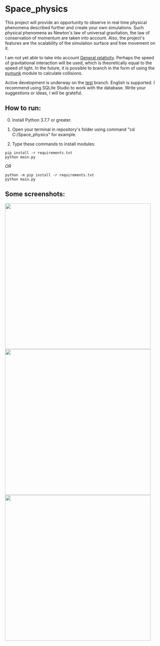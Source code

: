 # Space_physics
This project will provide an opportunity to observe in real time physical phenomena described further and create your own simulations. Such physical phenomena as Newton's law of universal gravitation, the law of conservation of momentum are taken into account. Also, the project's features are the scalability of the simulation surface and free movement on it.

I am not yet able to take into account [General relativity](https://en.wikipedia.org/wiki/General_relativity). Perhaps the speed of gravitational interaction will be used, which is theoretically equal to the speed of light. In the future, it is possible to branch in the form of using the [pymunk](http://www.pymunk.org/en/latest/) module to calculate collisions.

Active development is underway on the [test](https://github.com/bogtogus/Space_physics/tree/test) branch.
English is supported. I recommend using SQLite Studio to work with the database.
Write your suggestions or ideas, I will be grateful.

## How to run:

0. Install Python 3.7.7 or greater.

1. Open your terminal in repository's folder using command "cd C:/Space_physics" for example.

2. Type these commands to install modules:
```no-highlight
pip install -r requirements.txt
python main.py
```
*OR*
```no-highlight
python -m pip install -r requirements.txt
python main.py
``` 



## Some screenshots:

<img src="https://user-images.githubusercontent.com/75621064/116752306-1267f900-aa0e-11eb-9362-358431a11afd.png" width="480">

<img src="https://user-images.githubusercontent.com/75621064/116752411-34fa1200-aa0e-11eb-9cfb-d812259a9bd8.png" width="480">

<img src="https://user-images.githubusercontent.com/75621064/116752886-e7ca7000-aa0e-11eb-8fd5-2b0f1f4e2993.png" width="480">
